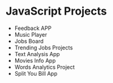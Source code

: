 # JavaScript Projects

-  Feedback APP
-  Music Player
-  Jobs Board
-  Trending Jobs Projects
-  Text Analysis App
-  Movies Info App
-  Words Analytics Project
-  Split You Bill App
